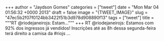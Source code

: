 
+++
author = "Jaydson Gomes"
categories = ["tweet"]
date = "Mon Mar 04 01:56:32 +0000 2013"
draft = false
image = "{TWEET_IMAGE}"
slug = "47ec5b2f07f0124bb3422f51b3d978d908890f13"
tags = ["tweet"]
title = """RT @riodejaneirojs: Estam..."""
+++
RT @riodejaneirojs: Estamos com 92% dos ingressos já vendidos! Inscrições até as 8h dessa segunda-feira terá direito a camisa da #riojs  ...
